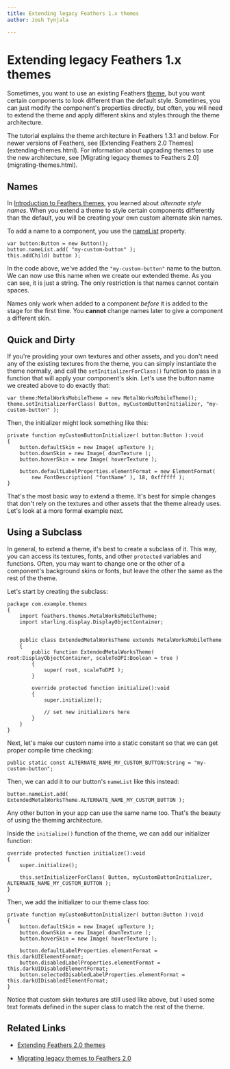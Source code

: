 ```yaml
---
title: Extending legacy Feathers 1.x themes  
author: Josh Tynjala

---
```

# Extending legacy Feathers 1.x themes

Sometimes, you want to use an existing Feathers [theme](themes.html), but you want certain components to look different than the default style. Sometimes, you can just modify the component's properties directly, but often, you will need to extend the theme and apply different skins and styles through the theme architecture.

<aside class="warn">The tutorial explains the theme architecture in Feathers 1.3.1 and below. For newer versions of Feathers, see [Extending Feathers 2.0 Themes](extending-themes.html). For information about upgrading themes to use the new architecture, see [Migrating legacy themes to Feathers 2.0](migrating-themes.html).</aside>

## Names

In [Introduction to Feathers themes](themes.html), you learned about *alternate style names*. When you extend a theme to style certain components differently than the default, you will be creating your own custom alternate skin names.

To add a name to a component, you use the [nameList](../api-reference/feathers/core/FeathersControl.html#nameList) property.

``` code
var button:Button = new Button();
button.nameList.add( "my-custom-button" );
this.addChild( button );
```

In the code above, we've added the `"my-custom-button"` name to the button. We can now use this name when we create our extended theme. As you can see, it is just a string. The only restriction is that names cannot contain spaces.

Names only work when added to a component *before* it is added to the stage for the first time. You **cannot** change names later to give a component a different skin.

## Quick and Dirty

If you're providing your own textures and other assets, and you don't need any of the existing textures from the theme, you can simply instantiate the theme normally, and call the `setInitializerForClass()` function to pass in a function that will apply your component's skin. Let's use the button name we created above to do exactly that:

``` code
var theme:MetalWorksMobileTheme = new MetalWorksMobileTheme();
theme.setInitializerForClass( Button, myCustomButtonInitializer, "my-custom-button" );
```

Then, the initializer might look something like this:

``` code
private function myCustomButtonInitializer( button:Button ):void
{
    button.defaultSkin = new Image( upTexture );
    button.downSkin = new Image( downTexture );
    button.hoverSkin = new Image( hoverTexture );
 
    button.defaultLabelProperties.elementFormat = new ElementFormat(
        new FontDescription( "fontName" ), 18, 0xffffff );
}
```

That's the most basic way to extend a theme. It's best for simple changes that don't rely on the textures and other assets that the theme already uses. Let's look at a more formal example next.

## Using a Subclass

In general, to extend a theme, it's best to create a subclass of it. This way, you can access its textures, fonts, and other `protected` variables and functions. Often, you may want to change one or the other of a component's background skins or fonts, but leave the other the same as the rest of the theme.

Let's start by creating the subclass:

``` code
package com.example.themes
{
    import feathers.themes.MetalWorksMobileTheme;
    import starling.display.DisplayObjectContainer;
 
 
    public class ExtendedMetalWorksTheme extends MetalWorksMobileTheme
    {
        public function ExtendedMetalWorksTheme( root:DisplayObjectContainer, scaleToDPI:Boolean = true )
        {
            super( root, scaleToDPI );
        }
 
        override protected function initialize():void
        {
            super.initialize();
 
            // set new initializers here
        }
    }
}
```

Next, let's make our custom name into a static constant so that we can get proper compile time checking:

``` code
public static const ALTERNATE_NAME_MY_CUSTOM_BUTTON:String = "my-custom-button";
```

Then, we can add it to our button's `nameList` like this instead:

``` code
button.nameList.add( ExtendedMetalWorksTheme.ALTERNATE_NAME_MY_CUSTOM_BUTTON );
```

Any other button in your app can use the same name too. That's the beauty of using the theming architecture.

Inside the `initialize()` function of the theme, we can add our initializer function:

``` code
override protected function initialize():void
{
    super.initialize();
 
    this.setInitializerForClass( Button, myCustomButtonInitializer, ALTERNATE_NAME_MY_CUSTOM_BUTTON );
}
```

Then, we add the initializer to our theme class too:

``` code
private function myCustomButtonInitializer( button:Button ):void
{
    button.defaultSkin = new Image( upTexture );
    button.downSkin = new Image( downTexture );
    button.hoverSkin = new Image( hoverTexture );
 
    button.defaultLabelProperties.elementFormat = this.darkUIElementFormat;
    button.disabledLabelProperties.elementFormat = this.darkUIDisabledElementFormat;
    button.selectedDisabledLabelProperties.elementFormat = this.darkUIDisabledElementFormat;
}
```

Notice that custom skin textures are still used like above, but I used some text formats defined in the super class to match the rest of the theme.

## Related Links

-   [Extending Feathers 2.0 themes](extending-themes.html)

-   [Migrating legacy themes to Feathers 2.0](migrating-themes.html)